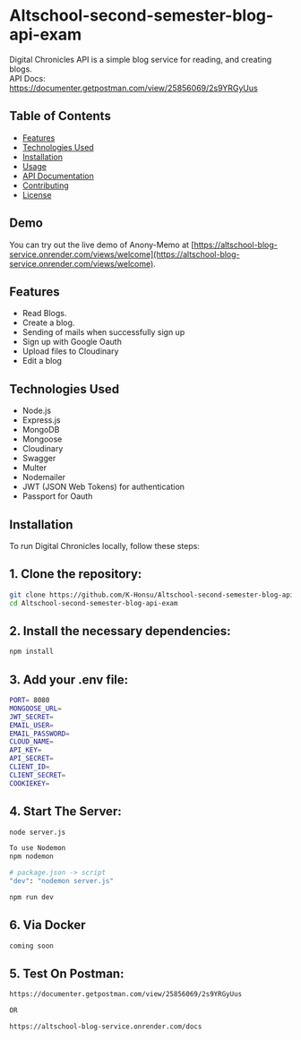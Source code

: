 # Altschool-second-semester-blog-api-exam

Digital Chronicles API is a simple blog service for reading, and creating blogs.
<br/>
API Docs: https://documenter.getpostman.com/view/25856069/2s9YRGyUus

## Table of Contents

- [Features](#features)
- [Technologies Used](#technologies-used)
- [Installation](#installation)
- [Usage](#usage)
- [API Documentation](#api-documentation)
- [Contributing](#contributing)
- [License](#license)

## Demo

You can try out the live demo of Anony-Memo at [https://altschool-blog-service.onrender.com/views/welcome](https://altschool-blog-service.onrender.com/views/welcome).

## Features

- Read Blogs.
- Create a blog.
- Sending of mails when successfully sign up
- Sign up with Google Oauth
- Upload files to Cloudinary
- Edit a blog


## Technologies Used

- Node.js
- Express.js
- MongoDB
- Mongoose
- Cloudinary
- Swagger
- Multer
- Nodemailer
- JWT (JSON Web Tokens) for authentication
- Passport for Oauth

## Installation

To run Digital Chronicles locally, follow these steps:


## 1. Clone the repository:

```bash
git clone https://github.com/K-Honsu/Altschool-second-semester-blog-api-exam.git
cd Altschool-second-semester-blog-api-exam
```

## 2. Install the necessary dependencies:

```bash
npm install

```

## 3. Add your .env file:

```bash
PORT= 8080
MONGOOSE_URL=
JWT_SECRET=
EMAIL_USER=
EMAIL_PASSWORD=
CLOUD_NAME=
API_KEY=
API_SECRET=
CLIENT_ID=
CLIENT_SECRET=
COOKIEKEY=
```

## 4. Start The Server:

```bash
node server.js

To use Nodemon
npm nodemon

# package.json -> script
"dev": "nodemon server.js"

npm run dev
```

## 6. Via Docker 
```bash
coming soon
```

## 5. Test On Postman:

```bash
https://documenter.getpostman.com/view/25856069/2s9YRGyUus

OR

https://altschool-blog-service.onrender.com/docs
```